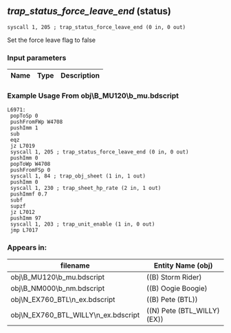 ## *trap_status_force_leave_end* (status)

`syscall 1, 205 ; trap_status_force_leave_end (0 in, 0 out)`

Set the force leave flag to false

### Input parameters
| Name | Type | Description
|------|------|------------


### Example Usage From obj\B_MU120\b_mu.bdscript
```plaintext
L6971:
 popToSp 0
 pushFromFWp W4708
 pushImm 1
 sub 
 eqz 
 jz L7019
 syscall 1, 205 ; trap_status_force_leave_end (0 in, 0 out)
 pushImm 0
 popToWp W4708
 pushFromFSp 0
 syscall 1, 84 ; trap_obj_sheet (1 in, 1 out)
 pushImm 0
 syscall 1, 230 ; trap_sheet_hp_rate (2 in, 1 out)
 pushImmf 0.7
 subf 
 supzf 
 jz L7012
 pushImm 97
 syscall 1, 203 ; trap_unit_enable (1 in, 0 out)
 jmp L7017
```


### Appears in:
| filename | Entity Name (obj)
|----------|-------------
| obj\B_MU120\b_mu.bdscript       | ((B) Storm Rider)          
| obj\B_NM000\b_nm.bdscript       | ((B) Oogie Boogie)          
| obj\N_EX760_BTL\n_ex.bdscript       | ((B) Pete (BTL))          
| obj\N_EX760_BTL_WILLY\n_ex.bdscript       | ((N) Pete (BTL_WILLY) (EX))          



